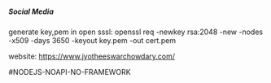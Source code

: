 ##### Social Media

generate key,pem in open sssl: openssl req -newkey rsa:2048 -new -nodes -x509 -days 3650 -keyout key.pem -out cert.pem

website: <https://www.jyotheeswarchowdary.com/>

 #NODEJS-NOAPI-NO-FRAMEWORK
